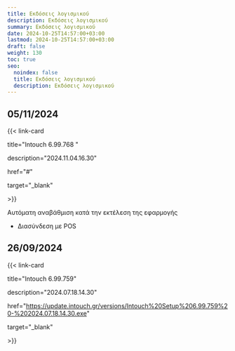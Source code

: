 ```yaml
---
title: Εκδόσεις λογισμικού
description: Εκδόσεις λογισμικού
summary: Εκδόσεις λογισμικού
date: 2024-10-25T14:57:00+03:00
lastmod: 2024-10-25T14:57:00+03:00
draft: false
weight: 130
toc: true
seo:
  noindex: false
  title: Εκδόσεις λογισμικού
  description: Εκδόσεις λογισμικού
---
```

## 05/11/2024

{{< link-card

  title="Intouch 6.99.768 "

  description="2024.11.04.16.30"

  href="#"

  target="_blank"

\>}}

Αυτόματη αναβάθμιση κατά την εκτέλεση της εφαρμογής

* Διασύνδεση με POS



## 26/09/2024

{{< link-card

  title="Intouch 6.99.759"

  description="2024.07.18.14.30"

  href="https://update.intouch.gr/versions/Intouch%20Setup%206.99.759%20-%202024.07.18.14.30.exe"

  target="_blank"

\>}}
